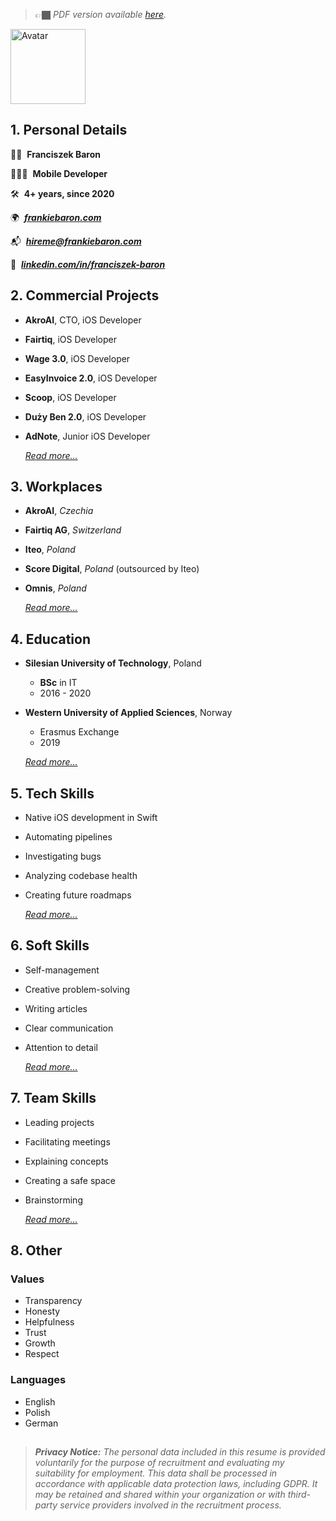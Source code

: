 <!-- STRIP-BEGIN -->
> 👉🏿 _PDF version available [here](https://frankiebaron.com/resume/resume.pdf)._ 
<!-- STRIP-END -->

<img width="120" alt="Avatar" src="https://github.com/user-attachments/assets/456026ae-0161-46e7-ae50-688ecad384b7">

## 1. Personal Details

✌🏿  **Franciszek Baron**

👨🏿‍💻  **Mobile Developer** 

🛠️  **4+ years, since 2020**

🌍  [**_frankiebaron.com_**](http://frankiebaron.com)

📬  [**_hireme@frankiebaron.com_**](mailto:hireme@frankiebaron.com)

💼  [**_linkedin.com/in/franciszek-baron_**](http://linkedin.com/in/franciszek-baron)

## 2. Commercial Projects

- **AkroAI**, CTO, iOS Developer
- **Fairtiq**, iOS Developer
- **Wage 3.0**, iOS Developer
- **EasyInvoice 2.0**, iOS Developer
- **Scoop**, iOS Developer
- **Duży Ben 2.0**, iOS Developer
- **AdNote**, Junior iOS Developer

  [_Read more..._](./Details/CommercialProjects.md)
  
## 3. Workplaces

- **AkroAI**, *Czechia*
- **Fairtiq AG**, *Switzerland*
- **Iteo**, *Poland*
- **Score Digital**, *Poland* (outsourced by Iteo)
- **Omnis**, *Poland*

  [_Read more..._](./Details/Workplaces.md)

## 4. Education

- **Silesian University of Technology**, Poland
    - **BSc** in IT
    - 2016 - 2020
- **Western University of Applied Sciences**, Norway
    - Erasmus Exchange
    - 2019
 
  [_Read more..._](./Details/Education.md)

## 5. Tech Skills

- Native iOS development in Swift
- Automating pipelines
- Investigating bugs
- Analyzing codebase health
- Creating future roadmaps

  [_Read more..._](./Details/TechSkills.md)


## 6. Soft Skills

- Self-management
- Creative problem-solving
- Writing articles
- Clear communication
- Attention to detail

  [_Read more..._](./Details/SoftSkills.md)

## 7. Team Skills

- Leading projects
- Facilitating meetings
- Explaining concepts
- Creating a safe space
- Brainstorming

  [_Read more..._](./Details/TeamSkills.md)

## 8. Other

### Values

- Transparency
- Honesty
- Helpfulness
- Trust
- Growth
- Respect

### Languages

- English
- Polish
- German

##  

> **_Privacy Notice:_** _The personal data included in this resume is provided voluntarily for the purpose of recruitment and evaluating my suitability for employment. This data shall be processed in accordance with applicable data protection laws, including GDPR. It may be retained and shared within your organization or with third-party service providers involved in the recruitment process._
